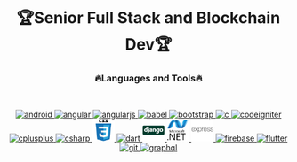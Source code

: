 <h1 align="center">🏆Senior Full Stack and Blockchain Dev🏆</h1>
<div>
<h3 align="center">🔥Languages and Tools🔥</h3>
<br>
<p align="center" background=""white> <a href="https://reactjs.org" target="_blank"> <img src="https://camo.githubusercontent.com/27d0b117da00485c56d69aef0fa310a3f8a07abecc8aa15fa38c8b78526c60ac/68747470733a2f2f63646e2e6a7364656c6976722e6e65742f67682f64657669636f6e732f64657669636f6e2f69636f6e732f72656163742f72656163742d6f726967696e616c2e737667" alt="android" width="40" height="40"/> </a> <a href="https://angular.io" target="_blank"> <img src="https://raw.githubusercontent.com/ijsto/reactnextjssnippets/master/images/logo01.png" alt="angular" width="40" height="40"/> </a> <a href="https://angular.io" target="_blank"> <img src="https://upload.wikimedia.org/wikipedia/commons/9/95/Vue.js_Logo_2.svg" alt="angularjs" width="40" height="40"/> </a> <a href="https://babeljs.io/" target="_blank"> <img src="https://upload.wikimedia.org/wikipedia/commons/a/ae/Nuxt_logo.svg" alt="babel" width="40" height="40"/> </a> <a href="https://getbootstrap.com" target="_blank"> <img src="https://brandslogos.com/wp-content/uploads/images/large/nodejs-icon-logo-vector.svg" alt="bootstrap" width="40" height="40"/> </a> <a href="https://docs.nestjs.com/" target="_blank"> <img src="https://docs.nestjs.com/assets/logo-small.svg" alt="c" width="40" height="40"/> </a> <a href="https://codeigniter.com" target="_blank"> <img src="https://cdn.worldvectorlogo.com/logos/typescript-2.svg" alt="codeigniter" width="40" height="40"/> </a> <a href="https://www.w3schools.com/cpp/" target="_blank"> <img src="https://upload.wikimedia.org/wikipedia/commons/thumb/9/99/Unofficial_JavaScript_logo_2.svg/480px-Unofficial_JavaScript_logo_2.svg.png" alt="cplusplus" width="40" height="40"/> </a> <a href="https://www.w3schools.com/cs/" target="_blank"> <img src="https://pbs.twimg.com/profile_images/860471144616402945/1pvd8E6s_400x400.jpg" alt="csharp" width="40" height="40"/> </a> <a href="https://www.w3schools.com/css/" target="_blank"> <img src="https://raw.githubusercontent.com/devicons/devicon/master/icons/css3/css3-original-wordmark.svg" alt="css3" width="40" height="40"/> </a> <a href="https://dart.dev" target="_blank"> <img src="https://www.vectorlogo.zone/logos/dartlang/dartlang-icon.svg" alt="dart" width="40" height="40"/> </a> <a href="https://www.djangoproject.com/" target="_blank"> <img src="https://raw.githubusercontent.com/devicons/devicon/master/icons/django/django-original.svg" alt="django" width="40" height="40"/> </a> <a href="https://dotnet.microsoft.com/" target="_blank"> <img src="https://raw.githubusercontent.com/devicons/devicon/master/icons/dot-net/dot-net-original-wordmark.svg" alt="dotnet" width="40" height="40"/> </a> <a href="https://expressjs.com" target="_blank"> <img src="https://raw.githubusercontent.com/devicons/devicon/master/icons/express/express-original-wordmark.svg" alt="express" width="40" height="40"/> </a> <a href="https://firebase.google.com/" target="_blank"> <img src="https://www.vectorlogo.zone/logos/firebase/firebase-icon.svg" alt="firebase" width="40" height="40"/> </a> <a href="https://flutter.dev" target="_blank"> <img src="https://www.vectorlogo.zone/logos/flutterio/flutterio-icon.svg" alt="flutter" width="40" height="40"/> </a> <a href="https://git-scm.com/" target="_blank"> <img src="https://www.vectorlogo.zone/logos/git-scm/git-scm-icon.svg" alt="git" width="40" height="40"/> </a> <a href="https://graphql.org" target="_blank"> <img src="https://www.vectorlogo.zone/logos/graphql/graphql-icon.svg" alt="graphql" width="40" height="40"/> </a> <a href="https://www.w3.org/html/" target="_blank"> <img src="https://raw.githubusercontent.com/devicons/devicon/master/icons/html5/html5-original-wo
